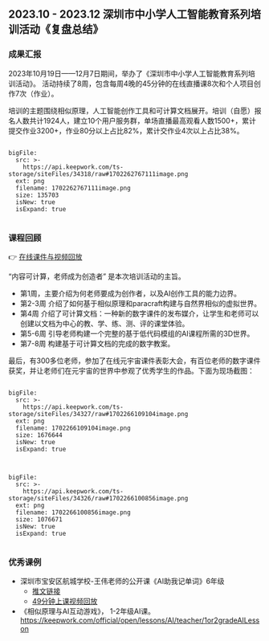 ## 2023.10 - 2023.12 深圳市中小学人工智能教育系列培训活动《复盘总结》 

### 成果汇报

2023年10月19日——12月7日期间，举办了《深圳市中小学人工智能教育系列培训活动》。 活动持续了8周，包含每周4晚的45分钟的在线直播课8次和个人项目创作7次（作业）。 

培训的主题围绕相似原理，人工智能创作工具和可计算文档展开。培训（自愿）报名人数共计1924人，建立10个用户服务群，单场直播最高观看人数1500+，累计提交作业3200+，作业80分以上占比82%，累计交作业4次以上占比38%。

 
```@BigFile

bigFile:
  src: >-
    https://api.keepwork.com/ts-storage/siteFiles/34318/raw#1702262767111image.png
  ext: png
  filename: 1702262767111image.png
  size: 135703
  isNew: true
  isExpand: true
          
```

### 课程回顾

:point_right: [在线课件与视频回放](https://keepwork.com/official/open/lessons/AI/teachertraining)

“内容可计算，老师成为创造者” 是本次培训活动的主旨。
- 第1周，主要介绍为何老师要成为创作者，以及AI创作工具的能力边界。
- 第2-3周 介绍了如何基于相似原理和paracraft构建与自然界相似的虚拟世界。
- 第4周 介绍了可计算文档：一种新的数字课件的发布媒介，让学生和老师可以创建以文档为中心的教、学、练、测、评的课堂体验。 
- 第5-6周 引导老师构建一个完整的基于低代码模组的AI课程所需的3D世界。
- 第7-8周 构建基于可计算文档的完成的数字教案。

最后，有300多位老师，参加了在线元宇宙课件表彰大会，有百位老师的数字课件获奖，并让老师们在元宇宙的世界中参观了优秀学生的作品。下面为现场截图： 
 
```@BigFile

bigFile:
  src: >-
    https://api.keepwork.com/ts-storage/siteFiles/34327/raw#1702266109104image.png
  ext: png
  filename: 1702266109104image.png
  size: 1676644
  isNew: true
  isExpand: true
          
```

```@BigFile

bigFile:
  src: >-
    https://api.keepwork.com/ts-storage/siteFiles/34326/raw#1702266100856image.png
  ext: png
  filename: 1702266100856image.png
  size: 1076671
  isNew: true
  isExpand: true
          
```

### 优秀课例
- 深圳市宝安区航城学校-王伟老师的公开课《AI助我记单词》6年级
    - [推文链接](https://mp.weixin.qq.com/s/YBqNPqcCM6FZuqHzJ_oTsA)
    - [49分钟上课视频回放](https://v.qq.com/x/page/f3532yjzp4s.html)
- 《相似原理与AI互动游戏》， 1-2年级AI课。 https://keepwork.com/official/open/lessons/AI/teacher/1or2gradeAILesson





